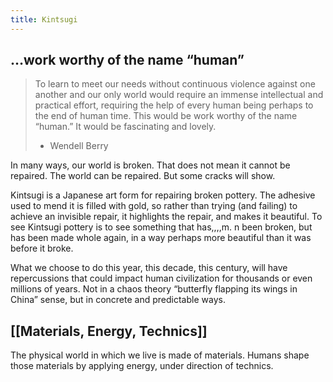 ```yaml
---
title: Kintsugi
---
```


## …work worthy of the name “human”

> To learn to meet our needs without continuous violence against one another and our only world would require an immense intellectual and practical effort, requiring the help of every human being perhaps to the end of human time. This would be work worthy of the name “human.” It would be fascinating and lovely.
> - Wendell Berry

In many ways, our world is broken. That does not mean it cannot be repaired. The world can be repaired. But some cracks will show.

Kintsugi is a Japanese art form for repairing broken pottery. The adhesive used to mend it is filled with gold, so rather than trying (and failing) to achieve an invisible repair, it highlights the repair, and makes it beautiful. To see Kintsugi pottery is to see something that has,,,,m. n been broken, but has been made whole again, in a way perhaps more beautiful than it was before it broke.

What we choose to do this year, this decade, this century, will have repercussions that could impact human civilization for thousands or even millions of years. Not in a chaos theory “butterfly flapping its wings in China” sense, but in concrete and predictable ways. 

## [[Materials, Energy, Technics]]

The physical world in which we live is made of materials. Humans shape those materials by applying energy, under direction of technics. 
